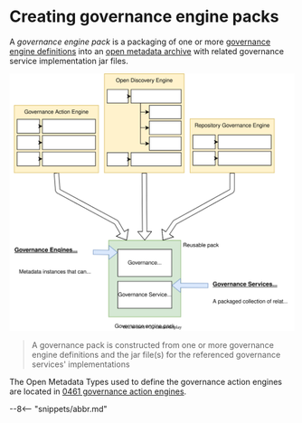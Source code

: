 <!-- SPDX-License-Identifier: CC-BY-4.0 -->
<!-- Copyright Contributors to the ODPi Egeria project 2020. -->

# Creating governance engine packs

A *governance engine pack* is a packaging of one or more [governance engine definitions](/concepts/governance-engine-definition) into an [open metadata archive](/concepts/open-metadata-archive) with related governance service implementation jar files.

![Governance engine pack](/guides/developer/open-metadata-archives/governance-engine-pack.svg)
> A governance pack is constructed from one or more governance engine definitions and the jar file(s) for the referenced governance services' implementations


The Open Metadata Types used to define the governance action engines are located in [0461 governance action engines](/types/4/0461-governance-engines).



--8<-- "snippets/abbr.md"